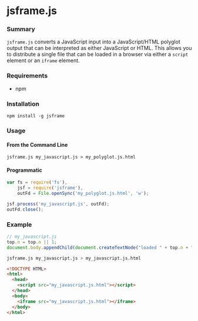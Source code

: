 # jsframe.js

### Summary

`jsframe.js` converts a JavaScript input into a JavaScript/HTML polyglot output
that can be interpreted as either JavaScript or HTML.  This allows you to
distribute a single file that can be loaded in a browser via either a `script`
element or an `iframe` element.


### Requirements

- npm

### Installation

`npm install -g jsframe`

### Usage

####  From the Command Line

`jsframe.js my_javascript.js > my_polyglot.js.html`

####  Programmatic

```js
var fs = require('fs'),
    jsf = require('jsframe'),
    outFd = File.openSync('my_polyglot.js.html', 'w');

jsf.process('my_javascript.js', outFd);
outFd.close();
```

### Example

```js
// my_javascript.js
top.n = top.n || 1;
document.body.appendChild(document.createTextNode("loaded " + top.n + " times"));
```

```bash
jsframe.js my_javascript.js > my_javascript.js.html
```

```html
<!DOCTYPE HTML>
<html>
  <head>
    <script src="my_javascript.js.html"></script>
  </head>
  <body>
    <iframe src="my_javascript.js.html"></iframe>
  </body>
</html>
```
